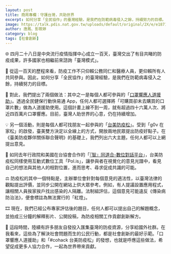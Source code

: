 ```yaml
---
layout: post
title: 商周專欄：守護台灣，共助世界
excerpt: 如何分享「全民協作」的臺灣經驗，是我們在防範病毒侵入之餘，持續努力的目標。
image: https://talk.pdis.nat.gov.tw/uploads/default/original/2X/e/e18710d813d321ce5c1d9cf5989abeba4902da5e.jpeg
author: 唐鳳、彭筱婷
category: blog
tags: [社會創新]
---
```


🌐 四月二十八日是中央流行疫情指揮中心成立一百天，臺灣交出了有目共睹的防疫成果，許多國家也相繼前來諮詢「臺灣模式」。

💯 從這一百天的歷程來看，防疫工作不只仰賴公務同仁和醫療人員，更仰賴所有人共同參與。因此，如何分享「全民協作」的臺灣經驗，是我們在防範病毒侵入之餘，持續努力的目標。

🛫 對此，我們提出了兩個做法：其中之一是每個人都可參與的「[口罩響應人道援助](https://taiwancanhelp.com.tw/mask-dedicate)」。透過全民健保行動快易通 App，任何人都可選擇將「可購買卻未去購買的口罩片數」做為人道援助使用。這個計畫上線不到一周，就有超過四十六萬人次、將近四百萬片口罩響應。目前，臺灣人助世界的心意，仍在持續增加。

💡 另一個活動，則是每個人都可找朋友一起參與的「[台美防疫松](https://cohack.tw/)」。受到「g0v 在家松」的啟發，臺美雙方決定以全線上的方式，開放兩地民眾提出防疫好點子。在《臺美防疫夥伴關係聯合聲明》的基礎上，我們列出六大主題，任何人都可以上網提出意見。

💬 如同去年行政院和美國在台協會合作的「[『智』同道合-數位對話平台](https://talkto.ait.org.tw)」，台美防疫松同樣使用互動式數位工具「Pol.is」，讓參與者在視覺化的意見光譜中，看見自己的想法與其他人的相對位置，進而思考、尋求促成共識的可能。

⚖️ 防疫松的其中一個特點是，主辦單位會針對每個意見的適法性，以臺灣法律的觀點提出評價，並同步公開在網站上供大眾參考。例如，有人提議設置應用程式，讓相關人員挨家挨戶找出感染的人隔離。法制組評估，這個意見可能違反《傳染病防治法》，便會標註為無法實行的「紅燈」。

🎞️ 現在，我們已經公布專家評估後的題目，任何人都可以提出自己的解題概念，並拍成三分鐘的解釋影片、公開投稿，為防疫相關工作貢獻創新解方。

🚸 這段時間，陸續有許多朋友自發投入匯集臺灣的防疫資源，分享給國外社群。在我看來，這些為了解決社會問題而生的公民行動，都是社會創新的最好示範。「口罩響應人道援助」和「#cohack 台美防疫松」的發想，也就是呼應這些做法，希望促成更多人協力合作，一起為世界帶來貢獻。
